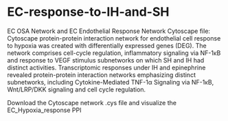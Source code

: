 # EC-response-to-IH-and-SH
EC OSA Network and EC Endothelial Response  Network Cytoscape file: 
Cytoscape protein-protein interaction network for endothelial cell response to
hypoxia was created with differentially expressed genes (DEG). The network comprises
cell-cycle regulation, inflammatory signaling via NF-1κB and response to VEGF
stimulus subnetworks on which SH and IH had distinct activities.
Transcriptomic responses under IH and epinephrine revealed
protein-protein interaction networks emphasizing distinct subnetworks, including
Cytokine-Mediated TNF-1α Signaling via NF-1κB, Wnt/LRP/DKK signaling and cell
cycle regulation. 

Download the Cytoscape network .cys file and visualize the EC_Hypoxia_response PPI

